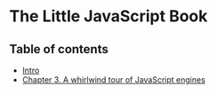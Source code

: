 # The Little JavaScript Book

## Table of contents

* [Intro](intro.md)
* [Chapter 3. A whirlwind tour of JavaScript engines](chapter3.md)